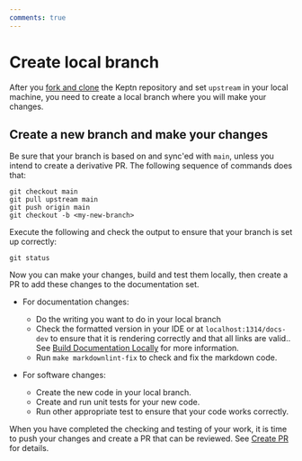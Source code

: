 ```yaml
---
comments: true
---
```


# Create local branch

After you
[fork and clone](./fork-clone.md)
the Keptn repository and set `upstream` in your local machine,
you need to create a local branch where you will make your changes.

## Create a new branch and make your changes

Be sure that your branch is based on and sync'ed with `main`,
unless you intend to create a derivative PR.
The following sequence of commands does that:

```console
git checkout main
git pull upstream main
git push origin main
git checkout -b <my-new-branch>
```

Execute the following and check the output
to ensure that your branch is set up correctly:

```console
git status
```

Now you can make your changes, build and test them locally,
then create a PR to add these changes to the documentation set.

* For documentation changes:
    * Do the writing you want to do in your local branch
    * Check the formatted version in your IDE
    or at `localhost:1314/docs-dev`
    to ensure that it is rendering correctly
    and that all links are valid..
    See [Build Documentation Locally](../../docs/local-building.md)
    for more information.
    * Run `make markdownlint-fix` to check and fix the markdown code.

* For software changes:
    * Create the new code in your local branch.
    * Create and run unit tests for your new code.
    * Run other appropriate test to ensure that your code works correctly.

When you have completed the checking and testing of your work,
it is time to push your changes and create a PR that can be reviewed.
See [Create PR](./pr-create.md) for details.
